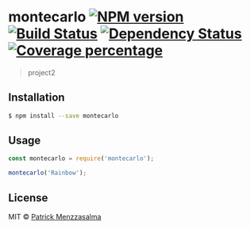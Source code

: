 # montecarlo [![NPM version][npm-image]][npm-url] [![Build Status][travis-image]][travis-url] [![Dependency Status][daviddm-image]][daviddm-url] [![Coverage percentage][coveralls-image]][coveralls-url]
> project2

## Installation

```sh
$ npm install --save montecarlo
```

## Usage

```js
const montecarlo = require('montecarlo');

montecarlo('Rainbow');
```
## License

MIT © [Patrick Menzzasalma]()


[npm-image]: https://badge.fury.io/js/montecarlo.svg
[npm-url]: https://npmjs.org/package/montecarlo
[travis-image]: https://travis-ci.org/menzzasalma/montecarlo.svg?branch=master
[travis-url]: https://travis-ci.org/menzzasalma/montecarlo
[daviddm-image]: https://david-dm.org/menzzasalma/montecarlo.svg?theme=shields.io
[daviddm-url]: https://david-dm.org/menzzasalma/montecarlo
[coveralls-image]: https://coveralls.io/repos/menzzasalma/montecarlo/badge.svg
[coveralls-url]: https://coveralls.io/r/menzzasalma/montecarlo
